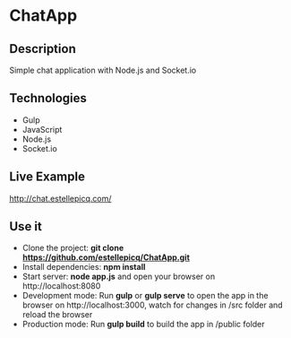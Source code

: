 # ChatApp

## Description
Simple chat application with Node.js and Socket.io

## Technologies
- Gulp
- JavaScript
- Node.js
- Socket.io

## Live Example
http://chat.estellepicq.com/

## Use it
- Clone the project: **git clone https://github.com/estellepicq/ChatApp.git**
- Install dependencies: **npm install**
- Start server: **node app.js** and open your browser on http://localhost:8080
- Development mode: Run **gulp** or **gulp serve** to open the app in the browser on http://localhost:3000, watch for changes in /src folder and reload the browser
- Production mode: Run **gulp build** to build the app in /public folder
